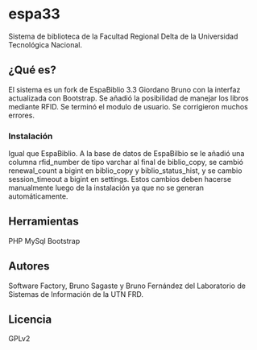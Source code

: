 # espa33
Sistema de biblioteca de la Facultad Regional Delta de la Universidad Tecnológica Nacional.
## ¿Qué es?
El sistema es un fork de EspaBiblio 3.3 Giordano Bruno con la interfaz actualizada con Bootstrap.
Se añadió la posibilidad de manejar los libros mediante RFID.
Se terminó el modulo de usuario.
Se corrigieron muchos errores.
### Instalación
Igual que EspaBiblio. A la base de datos de EspaBilbio se le añadió una columna rfid_number de tipo varchar al final de biblio_copy, se cambió renewal_count a bigint en biblio_copy y biblio_status_hist, y se cambio session_timeout a bigint en settings.
Estos cambios deben hacerse manualmente luego de la instalación ya que no se generan automáticamente.
## Herramientas
PHP
MySql
Bootstrap
## Autores
Software Factory, Bruno Sagaste y Bruno Fernández del Laboratorio de Sistemas de Información de la UTN FRD.
## Licencia
GPLv2
